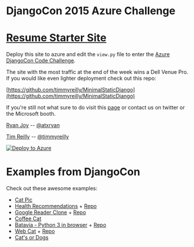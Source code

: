 # DjangoCon 2015 Azure Challenge

# [Resume Starter Site](http://youdjangositeresume.azurewebsites.net/)

Deploy this site to azure and edit the ```view.py``` file to enter the [Azure DjangoCon Code Challenge](http://djangocon.azurewebsites.net/). 

The site with the most traffic at the end of the week wins a Dell Venue Pro. 
If you would like even lighter deployment check out this repo: 

[https://github.com/timmyreilly/MinimalStaticDjango](https://github.com/timmyreilly/MinimalStaticDjango)


If you're still not what sure to do visit this [page](http://djangocon.azurewebsites.net/) or contact us on twitter or the Microsoft booth. 

[Ryan Joy](http://ryanjoy.com/atxryan/) -- [@atxryan](http://twitter.com/atxryan)

[Tim Reilly](http://timmyreilly.com) -- [@timmyreilly](http://twitter.com/timmyreilly)


[![Deploy to Azure](http://azuredeploy.net/deploybutton.png)](https://azuredeploy.net/)

# Examples from DjangoCon

Check out these awesome examples: 

- [Cat Pic](http://dailycatpic.azurewebsites.net/)
- [Health Recommendations](http://djangocon-us-2015.azurewebsites.net/) + [Repo](https://github.com/karthikbgl/YourDjangoSiteResume)
- [Google Reader Clone](http://djreader.azurewebsites.net) + [Repo](https://github.com/dcwatson/reader/tree/azure)
- [Coffee Cat](http://coffeecat.azurewebsites.net/ )
- [Batavia - Python 3 in browser](http://batavia.azurewebsites.net/) + [Repo](https://github.com/freakboy3742/batavia-azure)
- [Web Cat](http://webcat.azurewebsites.net/webcat) + [Repo](https://github.com/cackovic/YourDjangoSiteResume)
- [Cat's or Dogs](http://catsordogs.azurewebsites.net)
